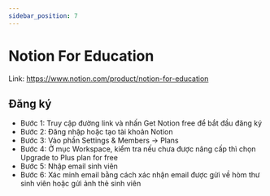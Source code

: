 ```yaml
---
sidebar_position: 7
---
```


# Notion For Education

Link: https://www.notion.com/product/notion-for-education

## Đăng ký

- Bước 1: Truy cập đường link và nhấn Get Notion free để bắt đầu đăng ký
- Bước 2: Đăng nhập hoặc tạo tài khoản Notion
- Bước 3: Vào phần Settings & Members → Plans
- Bước 4: Ở mục Workspace, kiểm tra nếu chưa được nâng cấp thì chọn Upgrade to Plus plan for free
- Bước 5: Nhập email sinh viên
- Bước 6: Xác minh email bằng cách xác nhận email được gửi về hòm thư sinh viên hoặc gửi ảnh thẻ sinh viên